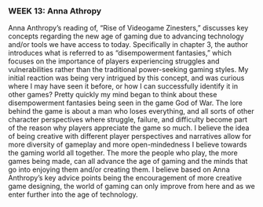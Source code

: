 <h3>WEEK 13: Anna Athropy</h3>

  Anna Anthropy’s reading of, “Rise of Videogame Zinesters,” discusses key concepts regarding the new age of gaming due to advancing technology and/or tools
we have access to today. Specifically in chapter 3, the author introduces what is referred to as “disempowerment fantasies,” which focuses on the importance
of players experiencing struggles and vulnerabilities rather than the traditional power-seeking gaming styles. My initial reaction was being very intrigued by
this concept, and was curious where I may have seen it before, or how I can successfully identify it in other games?
	Pretty quickly my mind began to think about these disempowerment fantasies being seen in the game God of War. The lore behind the game is about a man who loses
 everything, and all sorts of other character perspectives where struggle, failure, and difficulty become part of the reason why players appreciate the game so much.
 	I believe the idea of being creative with different player perspectives and narratives allow for more diversity of gameplay and more open-mindedness I believe
 towards the gaming world all together. The more the people who play, the more games being made, can all advance the age of gaming and the minds that go into 
 enjoying them and/or creating them. I believe based on Anna Anthropy’s key advice points being the encouragement of more creative game designing, the world of
 gaming can only improve from here and as we enter further into the age of technology.
	
